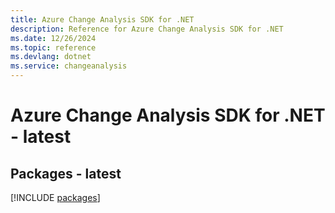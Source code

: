 ```yaml
---
title: Azure Change Analysis SDK for .NET
description: Reference for Azure Change Analysis SDK for .NET
ms.date: 12/26/2024
ms.topic: reference
ms.devlang: dotnet
ms.service: changeanalysis
---
```

# Azure Change Analysis SDK for .NET - latest
## Packages - latest
[!INCLUDE [packages](change-analysis-index.md)]